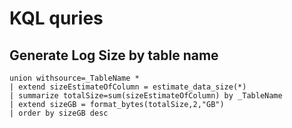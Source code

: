 # KQL quries

## Generate Log Size by table name

```kql
union withsource=_TableName *
| extend sizeEstimateOfColumn = estimate_data_size(*)
| summarize totalSize=sum(sizeEstimateOfColumn) by _TableName
| extend sizeGB = format_bytes(totalSize,2,"GB")
| order by sizeGB desc  


```

